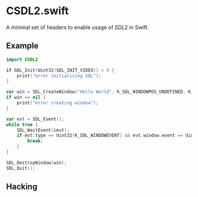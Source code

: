 # CSDL2.swift

A minimal set of headers to enable usage of SDL2 in Swift.

## Example

```swift
import CSDL2

if SDL_Init(Uint32(SDL_INIT_VIDEO)) < 0 {
	print("error initialising SDL");
}

var win = SDL_CreateWindow("Hello World", K_SDL_WINDOWPOS_UNDEFINED, K_SDL_WINDOWPOS_UNDEFINED, 640, 480, Uint32(K_SDL_WINDOW_SHOWN));
if win == nil {
	print("error creating window");
}

var evt = SDL_Event();
while true {
	SDL_WaitEvent(&evt);
	if evt.type == Uint32(K_SDL_WINDOWEVENT) && evt.window.event == Uint8(K_SDL_WINDOWEVENT_CLOSE) {
		break;
	}
}

SDL_DestroyWindow(win);
SDL_Quit();
```

## Hacking

